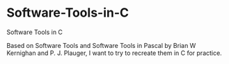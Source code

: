 # Software-Tools-in-C
Software Tools in C

Based on Software Tools and Software Tools in Pascal by Brian W Kernighan and P. J. Plauger, I want to try to recreate them in C for practice.
